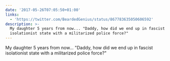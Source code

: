 ```yaml
---
date: '2017-05-26T07:05:50+01:00'
links:
  - 'https://twitter.com/BeardedGenius/status/867783635050606592'
description: >-
  My daughter 5 years from now... "Daddy, how did we end up in fascist
  isolationist state with a militarized police force?"
---
```

My daughter 5 years from now... "Daddy, how did we end up in fascist isolationist state with a militarized police force?" 
